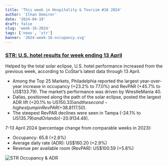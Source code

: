 ```yaml
---
title: 'This week in Hospitality & Tourism #16 2024'
author: 'Ilhan Demirer'
date: '2024-04-19'
draft: false
slug: 'week-16-2024'
tags: ['news', 'str']
banner: '2024-week-16-occupancy.svg'
---
```


### [STR: U.S. hotel results for week ending 13 April](https://str.com/press-release/us-hotel-results-week-ending-13-april)

Helped by the total solar eclipse, U.S. hotel performance increased from the previous week, according to CoStar’s latest data through 13 April.

- Among the Top 25 Markets, Philadelphia reported the largest year-over-year increase in occupancy (+23.2% to 77.0%) and RevPAR (+45.7% to US$133.79). The market’s performance was driven by WrestleMania 40.
- Dallas, positioned along the path of the solar eclipse, posted the largest ADR lift (+20.1% to US$150.33) and the second-highest jump in RevPAR (+38.8% to US$117.50).
- The steepest RevPAR declines were seen in Tampa (-24.1% to US$135.79) and Orlando (-20.9% to US$134.48).

7-13 April 2024 (percentage change from comparable weeks in 2023):

- Occupancy: 65.8 (+2.8%)
- Average daily rate (ADR): US$160.20 (+2.9%)
- Revenue per available room (RevPAR): US$100.59 (+5.8%)

![STR Occupancy & ADR](/images/blogimages/2024-week-16-occupancy.svg)

